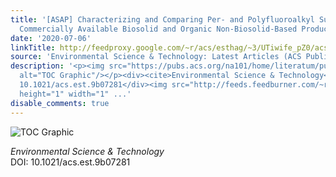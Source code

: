 ```yaml
---
title: '[ASAP] Characterizing and Comparing Per- and Polyfluoroalkyl Substances in
  Commercially Available Biosolid and Organic Non-Biosolid-Based Products'
date: '2020-07-06'
linkTitle: http://feedproxy.google.com/~r/acs/esthag/~3/UTiwife_pZ0/acs.est.9b07281
source: 'Environmental Science & Technology: Latest Articles (ACS Publications)'
description: '<p><img src="https://pubs.acs.org/na101/home/literatum/publisher/achs/journals/content/esthag/0/esthag.ahead-of-print/acs.est.9b07281/20200706/images/medium/es9b07281_0007.gif"
  alt="TOC Graphic"/></p><div><cite>Environmental Science & Technology</cite></div><div>DOI:
  10.1021/acs.est.9b07281</div><img src="http://feeds.feedburner.com/~r/acs/esthag/~4/UTiwife_pZ0"
  height="1" width="1" ...'
disable_comments: true
---
```

<p><img src="https://pubs.acs.org/na101/home/literatum/publisher/achs/journals/content/esthag/0/esthag.ahead-of-print/acs.est.9b07281/20200706/images/medium/es9b07281_0007.gif" alt="TOC Graphic"/></p><div><cite>Environmental Science & Technology</cite></div><div>DOI: 10.1021/acs.est.9b07281</div><img src="http://feeds.feedburner.com/~r/acs/esthag/~4/UTiwife_pZ0" height="1" width="1" ...
